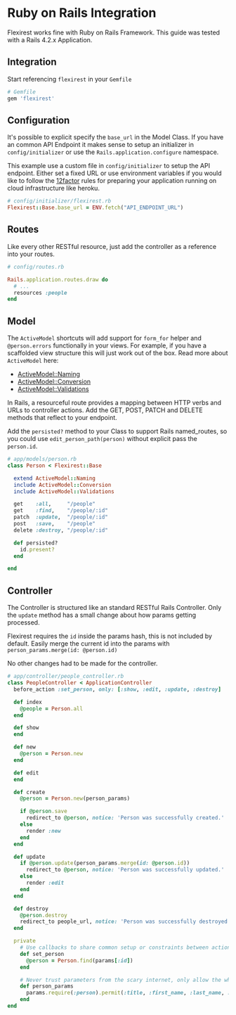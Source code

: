 # Ruby on Rails Integration

Flexirest works fine with Ruby on Rails Framework. This guide was tested with a Rails 4.2.x Application.


## Integration

Start referencing `flexirest` in your `Gemfile`

```ruby
# Gemfile
gem 'flexirest'
```


## Configuration

It's possible to explicit specify the `base_url` in the Model Class. If you have an common API Endpoint it makes sense to setup an initializer in `config/initializer` or use the `Rails.application.configure` namespace.

This example use a custom file in `config/initializer` to setup the API endpoint. Either set a fixed URL or use environment variables if you would like to follow the [12factor](http://12factor.net/config) rules for preparing your application running on cloud infrastructure like heroku.

```ruby
# config/initializer/flexirest.rb
Flexirest::Base.base_url = ENV.fetch("API_ENDPOINT_URL")
```


## Routes

Like every other RESTful resource, just add the controller as a reference into your routes.

```ruby
# config/routes.rb

Rails.application.routes.draw do
  # ...
  resources :people
end
```


## Model

The `ActiveModel` shortcuts will add support for `form_for` helper and `@person.errors` functionally in your views.
For example, if you have a scaffolded view structure this will just work out of the box. Read more about `ActiveModel` here:

 * [ActiveModel::Naming](http://api.rubyonrails.org/classes/ActiveModel/Naming.html)
 * [ActiveModel::Conversion](http://api.rubyonrails.org/classes/ActiveModel/Conversion.html)
 * [ActiveModel::Validations](http://api.rubyonrails.org/classes/ActiveModel/Validations.html)

In Rails, a resourceful route provides a mapping between HTTP verbs and URLs to controller actions.
Add the GET, POST, PATCH and DELETE methods that reflect to your endpoint.

Add the `persisted?` method to your Class to support Rails named_routes, so you could use `edit_person_path(person)` without explicit pass the `person.id`.


```ruby
# app/models/person.rb
class Person < Flexirest::Base

  extend ActiveModel::Naming
  include ActiveModel::Conversion
  include ActiveModel::Validations

  get    :all,     "/people"
  get    :find,    "/people/:id"
  patch  :update,  "/people/:id"
  post   :save,    "/people"
  delete :destroy, "/people/:id"

  def persisted?
    id.present?
  end

end
```


## Controller

The Controller is structured like an standard RESTful Rails Controller. Only the `update` method has
a small change about how params getting processed.

Flexirest requires the `id` inside the params hash, this is not included by default.
Easily merge the current id into the params with `person_params.merge(id: @person.id)`

No other changes had to be made for the controller.

```ruby
# app/controller/people_controller.rb
class PeopleController < ApplicationController
  before_action :set_person, only: [:show, :edit, :update, :destroy]

  def index
    @people = Person.all
  end

  def show
  end

  def new
    @person = Person.new
  end

  def edit
  end

  def create
    @person = Person.new(person_params)

    if @person.save
      redirect_to @person, notice: 'Person was successfully created.'
    else
      render :new
    end
  end

  def update
    if @person.update(person_params.merge(id: @person.id))
      redirect_to @person, notice: 'Person was successfully updated.'
    else
      render :edit
    end
  end

  def destroy
    @person.destroy
    redirect_to people_url, notice: 'Person was successfully destroyed.'
  end

  private
    # Use callbacks to share common setup or constraints between actions.
    def set_person
      @person = Person.find(params[:id])
    end

    # Never trust parameters from the scary internet, only allow the white list through.
    def person_params
      params.require(:person).permit(:title, :first_name, :last_name, :email)
    end
end
```
